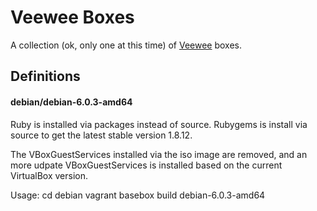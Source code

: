 # Veewee Boxes

A collection (ok, only one at this time) of [Veewee](https://github.com/jedi4ever/veewee) boxes.  

## Definitions

#### debian/debian-6.0.3-amd64

Ruby is installed via packages instead of source. Rubygems is install
via source to get the latest stable version 1.8.12.

The VBoxGuestServices installed via the iso image are removed, and an
more udpate VBoxGuestServices is installed based on the current
VirtualBox version.

Usage:
    cd debian
    vagrant basebox build debian-6.0.3-amd64





